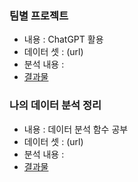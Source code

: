### 팀별 프로젝트
  * 내용 : ChatGPT 활용
  * 데이터 셋 : (url)
  * 분석 내용 : 
  * [결과물](url) 

### 나의  데이터 분석 정리
  * 내용 : 데이터 분석 함수 공부
  * 데이터 셋 : (url)
  * 분석 내용 : 
  * [결과물](url)
